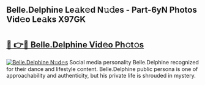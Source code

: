 ## Belle.Delphine Le𝚊k𝚎d N𝚞𝚍es - Part-6yN Photos Vid𝚎o Le𝚊ks X97GK

# <h2><a href="http://fbeqhx.evod.top/?m=Belle.Delphine">🔗 👉🔴 Belle.Delphine Vid𝚎o Ph𝚘t𝚘s</a></h2>

[![Belle.Delphine N𝚞d𝚎s](https://i.imgur.com/8V9OHl7.gif)](http://fbeqhx.evod.top/?m=Belle.Delphine)
Social media personality Belle.Delphine recognized for their dance and lifestyle content. Belle.Delphine public persona is one of approachability and authenticity, but his private life is shrouded in mystery. 
